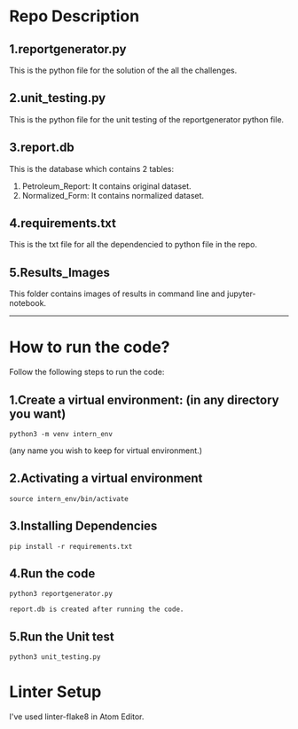 # Repo Description

## 1.reportgenerator.py

This is the python file for the solution of the all the challenges.

## 2.unit_testing.py
This is the python file for the unit testing of the reportgenerator python file.

## 3.report.db

This is the database which contains 2 tables:
    
1. Petroleum_Report: It contains original dataset.
1. Normalized_Form: It contains normalized dataset.

## 4.requirements.txt

This is the txt file for all the dependencied to python file in the repo.

## 5.Results_Images

This folder contains images of results in command line and jupyter-notebook.

---

# How to run the code?

Follow the following steps to run the code:

## 1.Create a virtual environment: (in any directory you want)
    
```
python3 -m venv intern_env    
```  
(any name you wish to keep for virtual environment.)

## 2.Activating a virtual environment
    
```
source intern_env/bin/activate    
```

## 3.Installing Dependencies
    
```
pip install -r requirements.txt    
```

## 4.Run the code

```
python3 reportgenerator.py    
```
    
    report.db is created after running the code.

## 5.Run the Unit test

```
python3 unit_testing.py
```

# Linter Setup

I've used linter-flake8 in Atom Editor.
